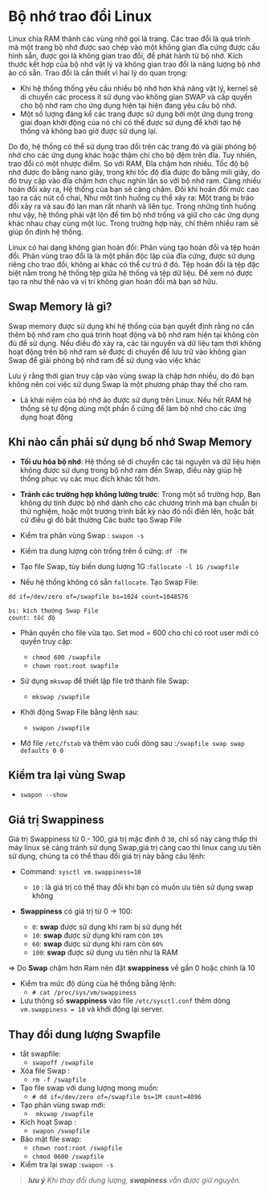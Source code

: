 # Bộ nhớ trao đổi Linux
Linux chia RAM thành các vùng nhớ gọi là trang. Các trao đổi là quá trình mà một trang bộ nhớ được sao chép vào một không gian đĩa cứng được cấu hình sẵn, được gọi là không gian trao đổi, để phát hành từ bộ nhớ. Kích thước kết hợp của bộ nhớ vật lý và không gian trao đổi là năng lượng bộ nhớ ảo có sẵn. Trao đổi là cần thiết vì hai lý do quan trọng:
* Khi hệ thống thống yêu cầu nhiều bộ nhớ hơn khả năng vật lý, kernel sẽ di chuyển các process ít sử dụng vào không gian SWAP và cấp quyền cho bộ nhớ ram cho ứng dụng hiện tại hiện đang yêu cầu bộ nhớ.
* Một số lượng đáng kể các trang được sử dụng bởi một ứng dụng trong giai đoạn khởi động của nó chỉ có thể được sử dụng để khởi tạo hệ thống và không bao giờ được sử dụng lại.

Do đó, hệ thống có thể sử dụng trao đổi trên các trang đó và giải phóng bộ nhớ cho các ứng dụng khác hoặc thậm chí cho bộ đệm trên đĩa. Tuy nhiên, trao đổi có một nhược điểm. So với RAM, Đĩa chậm hơn nhiều. Tốc độ bộ nhớ được đo bằng nano giây, trong khi tốc độ đĩa được đo bằng mili giây, do đó truy cập vào đĩa chậm hơn chục nghìn lần so với bộ nhớ ram. Càng nhiều hoán đổi xảy ra, Hệ thống của bạn sẽ càng chậm. Đôi khi hoán đổi mức cao tạo ra các nút cổ chai, Như một tình huống cụ thể xảy ra: Một trang bị tráo đổi xảy ra và sau đó lan man rất nhanh và liên tục. Trong những tình huống như vậy, hệ thống phải vật lộn để tìm bộ nhớ trống và giữ cho các ứng dụng khác nhau chạy cùng một lúc. Trong trường hợp này, chỉ thêm nhiều ram sẽ giúp ổn định hệ thống.

Linux có hai dạng không gian hoán đổi: Phân vùng tạo hoán đổi và tệp hoán đổi. Phân vùng trao đổi là là một phần độc lập của đĩa cứng, được sử dụng riêng cho trao đổi, không ai khác có thể cư trú ở đó. Tệp hoán đổi là tệp đặc biệt nằm trong hệ thống tệp giữa hệ thống và tệp dữ liệu. Để xem nó được tạo ra như thế nào và vị trí không gian hoán đổi mà bạn sở hữu.

## Swap Memory là gì?
Swap memory được sử dụng khi hệ thống của bạn quyết định rằng nó cần thêm bộ nhớ ram cho quá trình hoạt động và bộ nhớ ram hiện tại không còn đủ để sử dụng. Nếu điều đó xảy ra, các tài nguyên và dữ liệu tạm thời không hoạt động trên bộ nhớ ram sẽ được di chuyển để lưu trữ vào không gian Swap để giải phóng bộ nhớ ram để sử dụng vào việc khác

Lưu ý rằng thời gian truy cập vào vùng swap là chập hơn nhiều, do đó bạn không nên coi việc sử dụng Swap là một phương pháp thay thế cho ram.
* Là khái niệm của bộ nhớ ảo được sử dụng trên Linux. Nếu hết RAM hệ thống sẽ tự động dùng một phần ổ cứng để làm bộ nhớ cho các ứng dụng hoạt động
## Khi nào cần phải sử dụng bố nhớ Swap Memory
* **Tối ưu hóa bộ nhớ**: Hệ thống sẽ di chuyển các tài nguyên và dữ liệu hiện không được sử dụng trong bộ nhớ ram đến Swap, điều này giúp hệ thống phục vụ các mục đích khác tốt hơn.
* **Tránh các trường hợp không lường trước**: Trong một số trường hợp, Bạn không dự tính được bộ nhớ dành cho các chương trình mà bạn chuẩn bị thử nghiệm, hoặc một  trương trình bất kỳ nào đó nổi điên lên, hoặc bất cứ điều gì đó bất thường
Các bước tạo Swap File 
* Kiểm tra phân vùng Swap : `swapon -s`
* Kiểm tra dung lượng còn trống trên ổ cứng: `df -TH`
* Tạo file Swap, tùy biến dung lượng 1G :`fallocate -l 1G /swapfile`

* Nếu hệ thống không có sẵn `fallocate`. Tạo Swap File:
```
dd if=/dev/zero of=/swapfile bs=1024 count=1048576

bs: kích thướng Swap File
count: tốc độ
```
* Phân quyền cho file vừa tạo. Set mod = 600 cho chỉ có root user mới có quyền truy cập:
    * ` chmod 600 /swapfile `
    * `chown root:root swapfile`

* Sử dụng `mkswap` để thiết lập file trở thành file Swap:
    * `mkswap /swapfile`
* Khởi động Swap File bằng lệnh sau: 
    * ` swapon /swapfile `
* Mở file `/etc/fstab` và thêm vào cuối dòng sau :`/swapfile swap swap defaults 0 0`
## Kiểm tra lại vùng Swap 
* `swapon --show`
## Giá trị Swappiness 
Giá trị Swappiness từ 0 - 100, giá trị mặc định ở `30`, chỉ số này càng thấp thì máy linux sẽ càng tránh sử dụng Swap,giá trị càng cao thì linux cang ưu tiên sử dụng, chúng ta có thể thau đổi giá trị này bằng câu lệnh:
* Command: `sysctl vm.swappiness=10`
    * `10` : là giá trị có thể thay đổi khi bạn có muốn ưu tiên sử dụng swap không

* **Swappiness** có giá trị từ 0 -> 100:
    * `0`: **swap** được sử dụng khi ram bị sử dụng hết
    * `10`: **swap** được sử dụng khi ram còn `10%`
    * `60`: **swap** được sử dụng khi ram còn `60%`
    * `100`: **swap** được sử dụng ưu tiên như là RAM

=> Do **Swap** chậm hơn Ram nên đặt **swappiness** về gần 0 hoặc chỉnh là 10 
* Kiểm tra mức độ dùng của hệ thống bằng lệnh:
    * `# cat /proc/sys/vm/swappiness`
* Lưu thông số **swappiness** vào file `/etc/sysctl.conf` thêm dòng `vm.swappiness = 10` và khởi động lại server.

## Thay đổi dung lượng Swapfile 
* tắt swapfile:
    * `swapoff /swapfile `
* Xóa file Swap :
    * `rm -f /swapfile`
* Tạo file swap với dung lượng mong muốn:
    * `# dd if=/dev/zero of=/swapfile bs=1M count=4096`
* Tạo phân vùng swap mới:
    * ` mkswap /swapfile`
* Kích hoạt Swap :
    * `swapon /swapfile`
* Bảo mật file swap:
    * `chown root:root /swapfile`
    * `chmod 0600 /swapfile`
* Kiểm tra lại swap :`swapon -s`
>***lưu ý** Khi thay đổi dung lượng, **swapiness** vẫn được giữ nguyên.*

